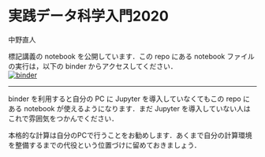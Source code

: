# 実践データ科学入門2020
中野直人

標記講義の notebook を公開しています．この repo にある notebook ファイルの実行は，以下の binder からアクセスしてください．  
[![binder](https://mybinder.org/badge_logo.svg)](https://mybinder.org/v2/gh/NTNKN/intro2pracds/master)

---
binder を利用すると自分の PC に Jupyter を導入していなくてもこの repo にある notebook が使えるようになります．まだ Jupyter を導入していない人はこれで雰囲気をつかんでください．

本格的な計算は自分のPCで行うことをお勧めします．あくまで自分の計算環境を整備するまでの代役という位置づけに留めておきましょう．
